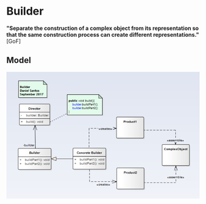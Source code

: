 # Builder

__"Separate the construction of a complex object from its  representation so that  the same construction process can create different representations."__ [GoF]

## Model
![Model](model.png)

